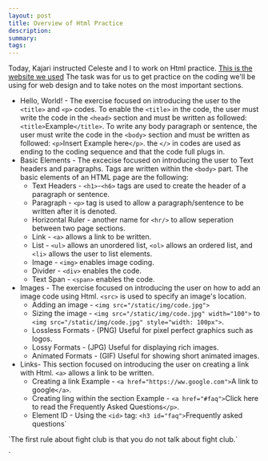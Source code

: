 ```yaml
---
layout: post
title: Overview of Html Practice
description: 
summary: 
tags: 
---
```


Today, Kajari instructed Celeste and I to work on Html practice. [This is the website we used](https://www.learn-html.org/en/Hello%2C_World%21) The task was for us to get practice on the coding we'll be using for web design and to take notes on the most important sections. 

* Hello, World! - The exercise focused on introducing the user to the `<title>` and `<p>` codes. To enable the `<title>` in the code, the user must write the code in the `<head>` section and must be written as followed: `<title>`Example`</title>`. To write any body paragraph or sentence, the user must write the code in the `<body>` section and must be written as followed: `<p>`Insert Example here`</p>`. the `</>` in codes are used as ending to the coding sequence and that the code full plugs in.
* Basic Elements - The excecise focused on introducing the user to Text headers and paragraphs. Tags are written within the `<body>` part. The basic elements of an HTML page are the following:
	* Text Headers - `<h1>`-`<h6>` tags are used to create the header of a paragraph or sentence.
	* Paragraph - `<p>` tag is used to allow a paragraph/sentence to be written after it is denoted.
	* Horizontal Ruler - another name for `<hr/>` to allow seperation between two page sections.
	* Link - `<a>` allows a link to be written.
	* List - `<ul>` allows an unordered list, `<ol>` allows an ordered list, and `<li>` allows the user to list elements.
	* Image - `<img>` enables image coding.
	* Divider - `<div>` enables the code.
	* Text Span - `<span>` enables the code.
* Images - The exercise focused on introducing the user on how to add an image code using Html. `<src>` is used to specify an image's location. 
	* Adding an image - `<img src="/static/img/code.jpg">`
	* Sizing the image - `<img src="/static/img/code.jpg" width="100">` to `<img src="/static/img/code.jpg" style="width: 100px">`.
	* Lossless Formats - (PNG) Useful for pixel perfect graphics such as logos.
	* Lossy Formats - (JPG) Useful for displaying rich images.
	* Animated Formats - (GIF) Useful for showing short animated images.
* Links- This section focused on introducing the user on creating a link with Html. `<a>` allows a link to be written.
	* Creating a link Example - `<a href="https://ww.google.com">`A link to google`</a>`.
	* Creating ling within the section Example - `<a href="#faq">`Click here to read the Frequently Asked Questions`</p>`.
	* Element ID - Using the `<id>` tag: `<h3 id="faq">`Frequently asked questions`</h3>
<p>`The first rule about fight club is that you do not talk about fight club.`</p>`
